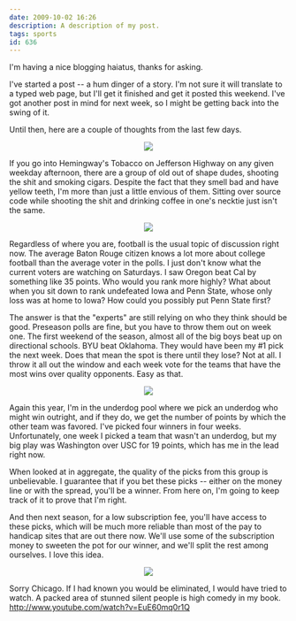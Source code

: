 ```yaml
---
date: 2009-10-02 16:26
description: A description of my post.
tags: sports
id: 636
---
```

I'm having a nice blogging haiatus, thanks for asking.

I've started a post -- a hum dinger of a story.  I'm not sure it will translate to a typed web page, but I'll get it finished and get it posted this weekend.  I've got another post in mind for next week, so I might be getting back into the swing of it.

Until then, here are a couple of thoughts from the last few days.
<!--more-->
<center><img src="/img/greenline.gif"></center>

If you go into Hemingway's Tobacco on Jefferson Highway on any given weekday afternoon, there are a group of old out of shape dudes, shooting the shit and smoking cigars.  Despite the fact that they smell bad and have yellow teeth, I'm more than just a little envious of them.  Sitting over source code while shooting the shit and drinking coffee in one's necktie just isn't the same.

<center><img src="/img/greenline.gif"></center>

Regardless of where you are, football is the usual topic of discussion right now.  The average Baton Rouge citizen knows a lot more about college football than the average voter in the polls.  I just don't know what the current voters are watching on Saturdays.  I saw Oregon beat Cal by something like 35 points.  Who would you rank more highly?  What about when you sit down to rank undefeated Iowa and Penn State, whose only loss was at home to Iowa?  How could you possibly put Penn State first?

The answer is that the "experts" are still relying on who they think should be good.  Preseason polls are fine, but you have to throw them out on week one.  The first weekend of the season, almost all of the big boys beat up on directional schools.  BYU beat Oklahoma.  They would have been my #1 pick the next week.  Does that mean the spot is there until they lose?  Not at all.  I throw it all out the window and each week vote for the teams that have the most wins over quality opponents.  Easy as that.

<center><img src="/img/greenline.gif"></center>

Again this year, I'm in the underdog pool where we pick an underdog who might win outright, and if they do, we get the number of points by which the other team was favored.  I've picked four winners in four weeks.  Unfortunately, one week I picked a team that wasn't an underdog, but my big play was Washington over USC for 19 points, which has me in the lead right now.

When looked at in aggregate, the quality of the picks from this group is unbelievable.  I guarantee that if you bet these picks -- either on the money line or with the spread, you'll be a winner.  From here on, I'm going to keep track of it to prove that I'm right.

And then next season, for a low subscription fee, you'll have access to these picks, which will be much more reliable than most of the pay to handicap sites that are out there now.  We'll use some of the subscription money to sweeten the pot for our winner, and we'll split the rest among ourselves.  I love this idea.

<center><img src="/img/greenline.gif"></center>

Sorry Chicago.  If I had known you would be eliminated, I would have tried to watch.  A packed area of stunned silent people is high comedy in my book.  <a href="http://www.youtube.com/watch?v=EuE60mq0r1Q" target="_blank">http://www.youtube.com/watch?v=EuE60mq0r1Q</a>


